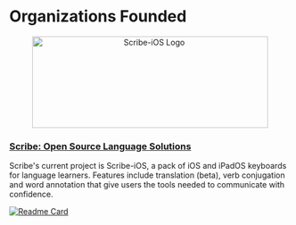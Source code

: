 # Organizations Founded

<div align="center">
  <a href="https://github.com/scribe-org"><img src="https://raw.githubusercontent.com/scribe-org/Organization/main/logo/Scribe_logo_transparent.png" width=423 height=164 alt="Scribe-iOS Logo"></a>
</div>

### [Scribe: Open Source Language Solutions](https://github.com/scribe-org)

Scribe's current project is Scribe-iOS, a pack of iOS and iPadOS keyboards for language learners. Features include translation (beta), verb conjugation and word annotation that give users the tools needed to communicate with confidence.

[![Readme Card](https://github-readme-stats.vercel.app/api/pin/?username=scribe-org&repo=Scribe-iOS&show_owner=true&bg_color=d2d2d2)](https://github.com/scribe-org/Scribe-iOS)
